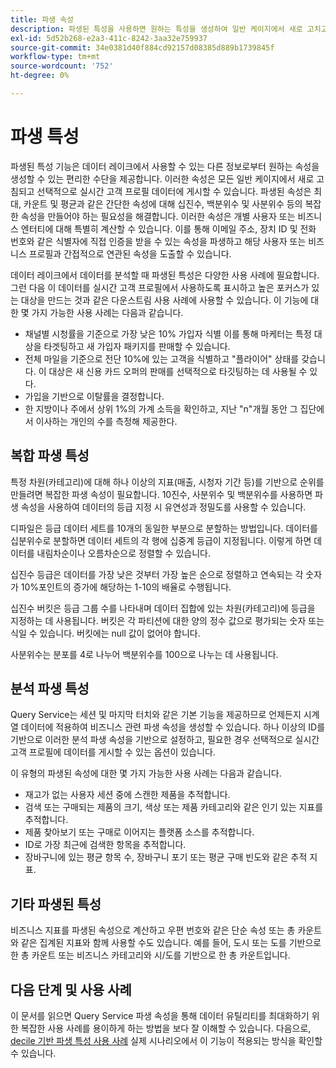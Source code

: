 ```yaml
---
title: 파생 속성
description: 파생된 특성을 사용하면 원하는 특성을 생성하여 일반 케이지에서 새로 고치고 선택적으로 실시간 고객 프로필 데이터에 게시할 수 있습니다. 이 문서에서는 Query Service를 사용하여 프로필 데이터에 사용할 파생된 속성을 만드는 방법에 대한 개요를 제공합니다.
exl-id: 5d52b268-e2a3-411c-8242-3aa32e759937
source-git-commit: 34e0381d40f884cd92157d08385d889b1739845f
workflow-type: tm+mt
source-wordcount: '752'
ht-degree: 0%

---
```


# 파생 특성

파생된 특성 기능은 데이터 레이크에서 사용할 수 있는 다른 정보로부터 원하는 속성을 생성할 수 있는 편리한 수단을 제공합니다. 이러한 속성은 모든 일반 케이지에서 새로 고침되고 선택적으로 실시간 고객 프로필 데이터에 게시할 수 있습니다. 파생된 속성은 최대, 카운트 및 평균과 같은 간단한 속성에 대해 십진수, 백분위수 및 사분위수 등의 복잡한 속성을 만들어야 하는 필요성을 해결합니다. 이러한 속성은 개별 사용자 또는 비즈니스 엔터티에 대해 특별히 계산할 수 있습니다. 이를 통해 이메일 주소, 장치 ID 및 전화 번호와 같은 식별자에 직접 인증을 받을 수 있는 속성을 파생하고 해당 사용자 또는 비즈니스 프로필과 간접적으로 연관된 속성을 도출할 수 있습니다.

데이터 레이크에서 데이터를 분석할 때 파생된 특성은 다양한 사용 사례에 필요합니다. 그런 다음 이 데이터를 실시간 고객 프로필에서 사용하도록 표시하고 높은 포커스가 있는 대상을 만드는 것과 같은 다운스트림 사용 사례에 사용할 수 있습니다. 이 기능에 대한 몇 가지 가능한 사용 사례는 다음과 같습니다.

* 채널별 시청률을 기준으로 가장 낮은 10% 가입자 식별 이를 통해 마케터는 특정 대상을 타겟팅하고 새 가입자 패키지를 판매할 수 있습니다.
* 전체 마일을 기준으로 전단 10%에 있는 고객을 식별하고 &quot;플라이어&quot; 상태를 갖습니다. 이 대상은 새 신용 카드 오퍼의 판매를 선택적으로 타깃팅하는 데 사용될 수 있다.
* 가입을 기반으로 이탈률을 결정합니다.
* 한 지방이나 주에서 상위 1%의 가계 소득을 확인하고, 지난 &quot;n&quot;개월 동안 그 집단에서 이사하는 개인의 수를 측정해 제공한다.

## 복합 파생 특성

특정 차원(카테고리)에 대해 하나 이상의 지표(매출, 시청자 기간 등)를 기반으로 순위를 만들려면 복잡한 파생 속성이 필요합니다. 10진수, 사분위수 및 백분위수를 사용하면 파생 속성을 사용하여 데이터의 등급 지정 시 유연성과 정밀도를 사용할 수 있습니다.

디파일은 등급 데이터 세트를 10개의 동일한 부분으로 분할하는 방법입니다. 데이터를 십분위수로 분할하면 데이터 세트의 각 행에 십중계 등급이 지정됩니다. 이렇게 하면 데이터를 내림차순이나 오름차순으로 정렬할 수 있습니다.

십진수 등급은 데이터를 가장 낮은 것부터 가장 높은 순으로 정렬하고 연속되는 각 숫자가 10%포인트의 증가에 해당하는 1-10의 배율로 수행됩니다.

십진수 버킷은 등급 그룹 수를 나타내며 데이터 집합에 있는 차원(카테고리)에 등급을 지정하는 데 사용됩니다. 버킷은 각 파티션에 대한 양의 정수 값으로 평가되는 숫자 또는 식일 수 있습니다. 버킷에는 null 값이 없어야 합니다.

사분위수는 분포를 4로 나누어 백분위수를 100으로 나누는 데 사용됩니다.

## 분석 파생 특성

Query Service는 세션 및 마지막 터치와 같은 기본 기능을 제공하므로 언제든지 시계열 데이터에 적용하여 비즈니스 관련 파생 속성을 생성할 수 있습니다. 하나 이상의 ID를 기반으로 이러한 분석 파생 속성을 기반으로 설정하고, 필요한 경우 선택적으로 실시간 고객 프로필에 데이터를 게시할 수 있는 옵션이 있습니다.

이 유형의 파생된 속성에 대한 몇 가지 가능한 사용 사례는 다음과 같습니다.

* 재고가 없는 사용자 세션 중에 스캔한 제품을 추적합니다.
* 검색 또는 구매되는 제품의 크기, 색상 또는 제품 카테고리와 같은 인기 있는 지표를 추적합니다.
* 제품 찾아보기 또는 구매로 이어지는 플랫폼 소스를 추적합니다.
* ID로 가장 최근에 검색한 항목을 추적합니다.
* 장바구니에 있는 평균 항목 수, 장바구니 포기 또는 평균 구매 빈도와 같은 추적 지표.

## 기타 파생된 특성

비즈니스 지표를 파생된 속성으로 계산하고 우편 번호와 같은 단순 속성 또는 총 카운트와 같은 집계된 지표와 함께 사용할 수도 있습니다. 예를 들어, 도시 또는 도를 기반으로 한 총 카운트 또는 비즈니스 카테고리와 시/도를 기반으로 한 총 카운트입니다.

## 다음 단계 및 사용 사례

이 문서를 읽으면 Query Service 파생 속성을 통해 데이터 유틸리티를 최대화하기 위한 복잡한 사용 사례를 용이하게 하는 방법을 보다 잘 이해할 수 있습니다. 다음으로, [decile 기반 파생 특성 사용 사례](./deciles-use-case.md) 실제 시나리오에서 이 기능이 적용되는 방식을 확인할 수 있습니다.

